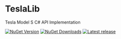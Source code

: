 # TeslaLib

Tesla Model S C# API Implementation

[![NuGet Version](https://img.shields.io/nuget/v/TeslaLib.svg)](https://www.nuget.org/packages/TeslaLib 'NuGet Version')
[![NuGet Downloads](https://img.shields.io/nuget/dt/TeslaLib.svg)](https://www.nuget.org/packages/TeslaLib 'NuGet Downloads')
[![Latest release](https://img.shields.io/github/release/razfriman/TeslaLib.svg)](https://github.com/razfriman/TeslaLib/releases 'Latest release')
